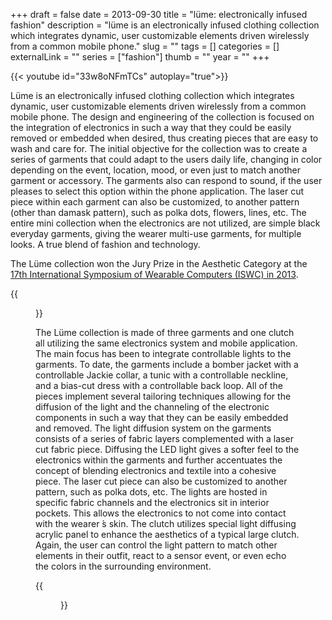 +++ 
draft = false
date = 2013-09-30
title = "lüme: electronically infused fashion"
description = "lüme is an electronically infused clothing collection which integrates dynamic, user customizable elements driven wirelessly from a common mobile phone."
slug = "" 
tags = []
categories = []
externalLink = ""
series = ["fashion"]
thumb = ""
year = ""
+++

{{< youtube id="33w8oNFmTCs" autoplay="true">}}

Lüme is an electronically infused clothing collection which integrates dynamic, user customizable elements driven wirelessly from a common mobile phone.  The design and engineering of the collection is focused on the integration of electronics in such a way that they could be easily removed or embedded when desired, thus creating pieces that are easy to wash and care for.  The initial objective for the collection was to create a series of garments that could adapt to the users daily life, changing in color depending on the event, location, mood, or even just to match another garment or accessory. The garments also can respond to sound, if the user pleases to select this option within the phone application.  The laser cut piece within each garment can also be customized, to another pattern (other than damask pattern), such as polka dots, flowers, lines, etc.  The entire mini collection when the electronics are not utilized, are simple black everyday garments, giving the wearer multi-use garments, for multiple looks.  A true blend of fashion and technology.

The Lüme collection won the Jury Prize in the Aesthetic Category at the [17th International Symposium of Wearable Computers (ISWC) in 2013](http://www.iswc.net/iswc14/calls/design.html).

{{<figure src="/images/lume/lume1.png" caption="Lume Bomber Jacket. Photo by Oscar Carmona" width="100%">}}

The Lüme collection is made of three garments and one clutch all utilizing the same electronics system and mobile application. The main focus has been to integrate controllable lights to the garments. To date, the garments include a bomber jacket with a controllable Jackie collar, a tunic with a controllable neckline, and a bias-cut dress with a controllable back loop. All of the pieces implement several tailoring techniques allowing for the diffusion of the light and the channeling of the electronic components in such a way that they can be easily embedded and removed. The light diffusion system on the garments consists of a series of fabric layers complemented with a laser cut fabric piece. Diffusing the LED light gives a softer feel to the electronics within the garments and further accentuates the concept of blending electronics and textile into a cohesive piece. The laser cut piece can also be customized to another pattern, such as polka dots, etc. The lights are hosted in specific fabric channels and the electronics sit in interior pockets. This allows the electronics to not come into contact with the wearer ́s skin. The clutch utilizes special light diffusing acrylic panel to enhance the aesthetics of a typical large clutch. Again, the user can control the light pattern to match other elements in their outfit, react to a sensor event, or even echo the colors in the surrounding environment.

<!--{{<figure src="/images/lume/laser.jpg" caption="Laser cutting tests for outer garment layers." width="100%">}}-->

{{<figure src="/images/lume/lumeall.jpg" caption="Lüme collection" width="100%">}}

